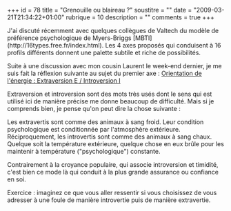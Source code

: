 +++
id = 78
title = "Grenouille ou blaireau ?"
soustitre = ""
date = "2009-03-21T21:34:22+01:00"
rubrique = 10
description = ""
comments = true
+++

<div class="chapo"></div>
J'ai discuté récemment avec quelques collègues de Valtech du modèle de préférence psychologique de Myers-Briggs [MBTI](http://16types.free.fr/index.html). Les 4 axes proposés qui conduisent à 16 profils différents donnent une palette subtile et riche de possibilités.

Suite à une discussion avec mon cousin Laurent le week-end dernier, je me suis fait la réflexion suivante au sujet du premier axe :
[Orientation de l'énergie : Extraversion E / Introversion I](http://16types.free.fr/modele/modele-MBTI-1-extraversion-introversion.html) 

Extraversion et introversion sont des mots très usés dont le sens qui est utilisé ici de manière précise me donne beaucoup de difficulté. Mais si je comprends bien, je pense qu'on peut dire la chose suivante :

Les extravertis sont comme des animaux à sang froid. Leur condition psychologique est conditionnée par l'atmosphère extérieure. Réciproquement, les introvertis sont comme des animaux à sang chaux. Quelque soit la température extérieure, quelque chose en eux brûle pour les maintenir à température ("psychologique") constante.

Contrairement à la croyance populaire, qui associe introversion et timidité, c'est bien ce mode là qui conduit à la plus grande assurance ou confiance en soi.

Exercice : imaginez ce que vous aller ressentir si vous choisissez de vous adresser à une foule de manière introvertie puis de manière extravertie.